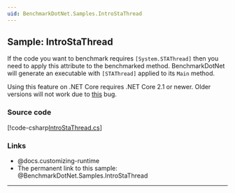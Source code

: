 ```yaml
---
uid: BenchmarkDotNet.Samples.IntroStaThread
---
```


## Sample: IntroStaThread

If the code you want to benchmark requires `[System.STAThread]`
  then you need to apply this attribute to the benchmarked method.
BenchmarkDotNet will generate an executable with `[STAThread]` applied to its `Main` method.

Using this feature on .NET Core requires .NET Core 2.1 or newer. Older versions will not work due to [this](https://github.com/dotnet/runtime/issues/8834) bug.

### Source code

[!code-csharp[IntroStaThread.cs](../../../samples/BenchmarkDotNet.Samples/IntroStaThread.cs)]

### Links

* @docs.customizing-runtime
* The permanent link to this sample: @BenchmarkDotNet.Samples.IntroStaThread

---